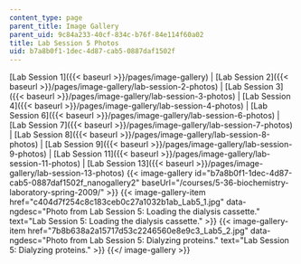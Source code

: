 ```yaml
---
content_type: page
parent_title: Image Gallery
parent_uid: 9c84a233-40cf-834c-b76f-84e114f60a02
title: Lab Session 5 Photos
uid: b7a8b0f1-1dec-4d87-cab5-0887daf1502f
---
```


[Lab Session 1]({{< baseurl >}}/pages/image-gallery) | [Lab Session 2]({{< baseurl >}}/pages/image-gallery/lab-session-2-photos) | [Lab Session 3]({{< baseurl >}}/pages/image-gallery/lab-session-3-photos) | [Lab Session 4]({{< baseurl >}}/pages/image-gallery/lab-session-4-photos) | [Lab Session 6]({{< baseurl >}}/pages/image-gallery/lab-session-6-photos) | [Lab Session 7]({{< baseurl >}}/pages/image-gallery/lab-session-7-photos) | [Lab Session 8]({{< baseurl >}}/pages/image-gallery/lab-session-8-photos) | [Lab Session 9]({{< baseurl >}}/pages/image-gallery/lab-session-9-photos) | [Lab Session 11]({{< baseurl >}}/pages/image-gallery/lab-session-11-photos) | [Lab Session 13]({{< baseurl >}}/pages/image-gallery/lab-session-13-photos)
{{< image-gallery id="b7a8b0f1-1dec-4d87-cab5-0887daf1502f_nanogallery2" baseUrl="/courses/5-36-biochemistry-laboratory-spring-2009/" >}}
{{< image-gallery-item href="c404d7f254c8c183ceb0c27a1032b1ab_Lab5_1.jpg" data-ngdesc="Photo from Lab Session 5: Loading the dialysis cassette." text="Lab Session 5: Loading the dialysis cassette." >}}
{{< image-gallery-item href="7b8b638a2a15717d53c2246560e8e9c3_Lab5_2.jpg" data-ngdesc="Photo from Lab Session 5: Dialyzing proteins." text="Lab Session 5: Dialyzing proteins." >}}
{{</ image-gallery >}}